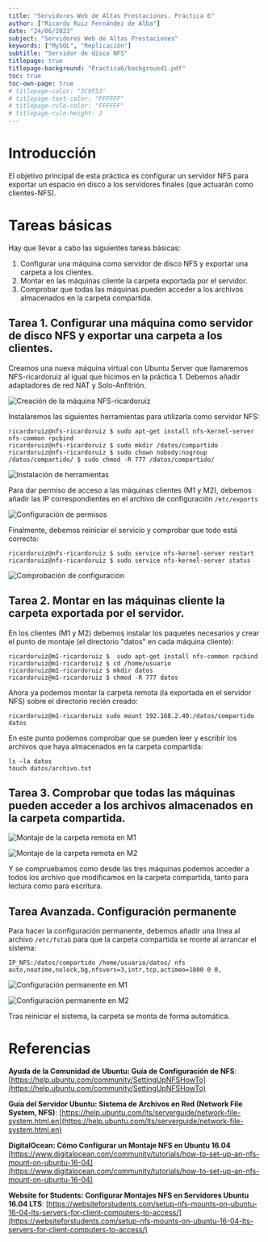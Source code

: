 ```yaml
---
title: "Servidores Web de Altas Prestaciones. Práctica 6"
author: ["Ricardo Ruiz Fernández de Alba"]
date: "24/06/2023"
subject: "Servidores Web de Altas Prestaciones"
keywords: ["MySQL", "Replicación"]
subtitle: "Servidor de disco NFS"
titlepage: true
titlepage-background: "Practica6/background1.pdf"
toc: true
toc-own-page: true
# titlepage-color: "3C9F53"
# titlepage-text-color: "FFFFFF"
# titlepage-rule-color: "FFFFFF"
# titlepage-rule-height: 2
---
```


# Introducción

El objetivo principal de esta práctica es configurar un servidor NFS para exportar un espacio en disco a los servidores finales (que actuarán como clientes-NFS).

# Tareas básicas

Hay que llevar a cabo las siguientes tareas básicas:
1. Configurar una máquina como servidor de disco NFS y exportar una carpeta a
los clientes.
2. Montar en las máquinas cliente la carpeta exportada por el servidor.
3. Comprobar que todas las máquinas pueden acceder a los archivos almacenados
en la carpeta compartida.

## Tarea 1. Configurar una máquina como servidor de disco NFS y exportar una carpeta a los clientes.

Creamos una nueva máquina virtual con Ubuntu Server que llamaremos NFS-ricardoruiz al igual que hicimos en la práctica 1. Debemos añadir adaptadores de red NAT y Solo-Anfitrión.

![Creación de la máquina NFS-ricardoruiz](Practica6/assets/Figura1.png)


Instalaremos las siguientes herramientas para utilizarla como servidor NFS:

```shell
ricardoruiz@nfs-ricardoruiz $ sudo apt-get install nfs-kernel-server nfs-common rpcbind
ricardoruiz@nfs-ricardoruiz $ sudo mkdir /datos/compartido
ricardoruiz@nfs-ricardoruiz $ sudo chown nobody:nogroup /datos/compartido/ $ sudo chmod -R 777 /datos/compartido/
```

![Instalación de herramientas](Practica6/assets/Figura2.png)

Para dar permiso de acceso a las máquinas clientes (M1 y M2), debemos añadir las IP correspondientes en el archivo de configuración `/etc/exports`

![Configuración de permisos](Practica6/assets/Figura3.png)


Finalmente, debemos reiniciar el servicio y comprobar que todo está correcto:

```shell
ricardoruiz@nfs-ricardoruiz $ sudo service nfs-kernel-server restart
ricardoruiz@nfs-ricardoruiz $ sudo service nfs-kernel-server status
```

![Comprobación de configuración](Practica6/assets/Figura4.png)


## Tarea 2. Montar en las máquinas cliente la carpeta exportada por el servidor.

En los clientes (M1 y M2) debemos instalar los paquetes necesarios y crear el punto de montaje (el directorio "datos" en cada máquina cliente):

```shell
ricardoruiz@m1-ricardoruiz $  sudo apt-get install nfs-common rpcbind 
ricardoruiz@m1-ricardoruiz $ cd /home/usuario
ricardoruiz@m1-ricardoruiz $ mkdir datos
ricardoruiz@m1-ricardoruiz $ chmod -R 777 datos
```

Ahora ya podemos montar la carpeta remota (la exportada en el servidor NFS) sobre el directorio recién creado:

```shell
ricardoruiz@m1-ricardoruiz sudo mount 192.168.2.40:/datos/compartido datos
```

En este punto podemos comprobar que se pueden leer y escribir los archivos que haya almacenados en la carpeta compartida:

```shell
ls –la datos
touch datos/archivo.txt
```

## Tarea 3. Comprobar que todas las máquinas pueden acceder a los archivos almacenados en la carpeta compartida.

![Montaje de la carpeta remota en M1](Practica6/assets/Figura5.png)

![Montaje de la carpeta remota en M2](Practica6/assets/Figura6.png)

Y se compruebamos como desde las tres máquinas podemos acceder a todos los archivo que modificamos en la carpeta compartida, tanto para lectura como para escritura.

## Tarea Avanzada. Configuración permanente

Para hacer la configuración permanente, debemos añadir una línea al archivo `/etc/fstab` para que la carpeta compartida se monte al arrancar el sistema:

```
IP_NFS:/datos/compartido /home/usuario/datos/ nfs auto,noatime,nolock,bg,nfsvers=3,intr,tcp,actimeo=1800 0 0,
```

![Configuración permanente en M1](Practica6/assets/Figura7.png)

![Configuración permanente en M2](Practica6/assets/Figura8.png)


Tras reiniciar el sistema, la carpeta se monta de forma automática.


# Referencias

**Ayuda de la Comunidad de Ubuntu: Guía de Configuración de NFS**:  [https://help.ubuntu.com/community/SettingUpNFSHowTo](https://help.ubuntu.com/community/SettingUpNFSHowTo)

**Guía del Servidor Ubuntu: Sistema de Archivos en Red (Network File System, NFS)**: [https://help.ubuntu.com/lts/serverguide/network-file-system.html.en](https://help.ubuntu.com/lts/serverguide/network-file-system.html.en)

**DigitalOcean: Cómo Configurar un Montaje NFS en Ubuntu 16.04** [https://www.digitalocean.com/community/tutorials/how-to-set-up-an-nfs-mount-on-ubuntu-16-04](https://www.digitalocean.com/community/tutorials/how-to-set-up-an-nfs-mount-on-ubuntu-16-04)

**Website for Students: Configurar Montajes NFS en Servidores Ubuntu 16.04 LTS**:  [https://websiteforstudents.com/setup-nfs-mounts-on-ubuntu-16-04-lts-servers-for-client-computers-to-access/](https://websiteforstudents.com/setup-nfs-mounts-on-ubuntu-16-04-lts-servers-for-client-computers-to-access/)
